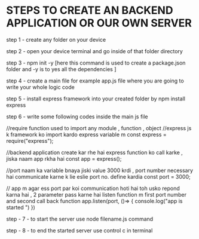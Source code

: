 <h1>STEPS TO CREATE AN BACKEND APPLICATION OR OUR OWN SERVER </h1>

step 1 - create any folder on your device

step 2 - open your device terminal and go inside of that folder directory

step 3 - npm init -y [here this command is used to create a package.json folder and -y is to yes all the dependencies ]

step 4 - create a main file for example app.js file where you are going to write your whole logic code

step 5 - install express framework into your created folder by npm install express

step 6 - write some following codes inside the main js file

//require function used to import any module , function , object 
//express js k framework ko import kardo express variable m
const express = require("express");

//backend application create kar rhe hai express function ko call karke , jiska naam app rkha hai
const app = express();

//port naam ka variable bnaya jiski value 3000 krdi , port number necessary hai communicate karne k lie eslie port no. define kardia
const port = 3000;

// app m agar ess port par koi communication hoti hai toh usko repond karna hai , 2 parameter pass karne hai listen function m first port number and second call back function 
app.listen(port, ()=> {
    console.log("app is started  ")
})

step - 7 - to start the server use node filename.js command

step - 8 - to end the started server use control c in terminal